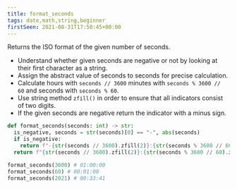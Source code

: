 ```yaml
---
title: format_seconds
tags: date,math,string,beginner
firstSeen: 2021-08-31T17:50:45+00:00
---
```


Returns the ISO format of the given number of seconds.

- Understand whether given seconds are negative or not by looking at their first character as a string.
- Assign the abstract value of seconds to seconds for precise calculation.
- Calculate hours with `seconds // 3600` minutes with `seconds % 3600 // 60` and seconds with `seconds % 60`.
- Use string method `zfill()` in order to ensure that all indicators consist of two digits.
- If the given seconds are negative return the indicator with a minus sign.

```py
def format_seconds(seconds: int) -> str:
  is_negative, seconds = str(seconds)[0] == "-", abs(seconds)
  if is_negative:
    return f"-{str(seconds // 3600).zfill(2)}:{str(seconds % 3600 // 60).zfill(2)}:{str(seconds % 60).zfill(2)}"
  return f"{str(seconds // 3600).zfill(2)}:{str(seconds % 3600 // 60).zfill(2)}:{str(seconds % 60).zfill(2)}"
```

```py
format_seconds(3600) # 01:00:00
format_seconds(60) # 00:01:00
format_seconds(2021) # 00:33:41
```
